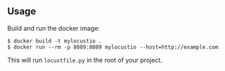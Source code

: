 
## Usage

Build and run the docker image:

```shell
$ docker build -t mylocustio .
$ docker run --rm -p 8089:8089 mylocustio --host=http://example.com
```

This will run `locustfile.py` in the root of your project.
